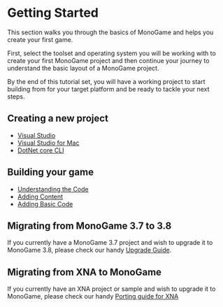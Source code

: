 # Getting Started

This section walks you through the basics of MonoGame and helps you create your first game.

First, select the toolset and operating system you will be working with to create your first MonoGame project and then continue your journey to understand the basic layout of a MonoGame project.

By the end of this tutorial set, you will have a working project to start building from for your target platform and be ready to tackle your next steps.

## Creating a new project

- [Visual Studio](1_creating_a_new_project_vs.md)
- [Visual Studio for Mac](1_creating_a_new_project_vsm.md)
- [DotNet core CLI](1_creating_a_new_project_netcore.md)

## Building your game

- [Understanding the Code](2_understanding_the_code.md)
- [Adding Content](3_adding_content.md)
- [Adding Basic Code](4_adding_basic_code.md)

## Migrating from MonoGame 3.7 to 3.8

If you currently have a MonoGame 3.7 project and wish to upgrade it to MonoGame 3.8, please check our handy [Upgrade Guide](~/articles/migrate38.md).

## Migrating from XNA to MonoGame

If you currently have an XNA project or sample and wish to upgrade it to MonoGame, please check our handy [Porting guide for XNA](~/articles/porting_xna.md)
